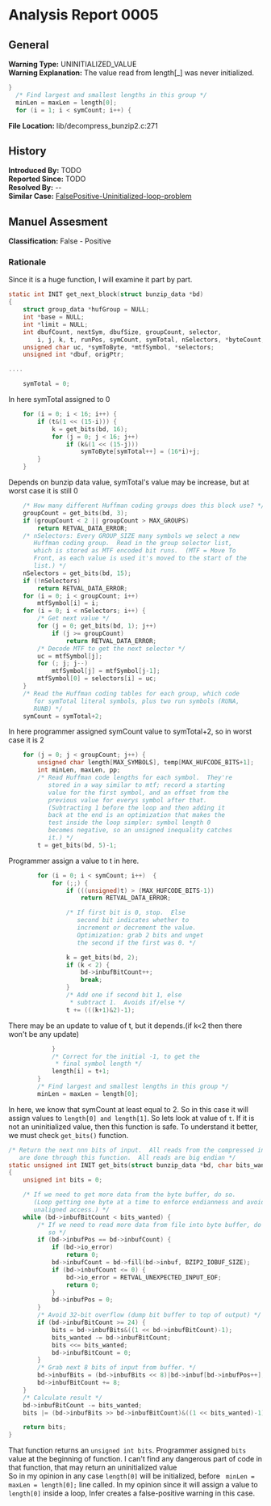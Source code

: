 # Analysis Report 0005 #

## General ##
**Warning Type:** UNINITIALIZED_VALUE  
**Warning Explanation:** The value read from length[_] was never initialized.   
```C 
}
  /* Find largest and smallest lengths in this group */
  minLen = maxLen = length[0];
  for (i = 1; i < symCount; i++) {
```
**File Location:** lib/decompress_bunzip2.c:271  
## History ##
**Introduced By:** TODO  
**Reported Since:** TODO  
**Resolved By:** --  
**Similar Case:** [FalsePositive-Uninitialized-loop-problem](https://github.com/OzanAlpay/linux-kernel-analysis/tree/infer-documentation/infer/MockCodes/infer-uninitialized-with-loop)  
## Manuel Assesment ##
**Classification:** False - Positive  
### Rationale ###
Since it is a huge function, I will examine it part by part.
```C
static int INIT get_next_block(struct bunzip_data *bd)
{
	struct group_data *hufGroup = NULL;
	int *base = NULL;
	int *limit = NULL;
	int dbufCount, nextSym, dbufSize, groupCount, selector,
		i, j, k, t, runPos, symCount, symTotal, nSelectors, *byteCount;
	unsigned char uc, *symToByte, *mtfSymbol, *selectors;
	unsigned int *dbuf, origPtr;

....

	symTotal = 0;
```
In here  symTotal assigned to 0  
```C
	for (i = 0; i < 16; i++) {
		if (t&(1 << (15-i))) {
			k = get_bits(bd, 16);
			for (j = 0; j < 16; j++)
				if (k&(1 << (15-j)))
					symToByte[symTotal++] = (16*i)+j;
		}
	}
```
Depends on bunzip data value, symTotal's value may be increase, but at worst case it is still 0  
```C
	/* How many different Huffman coding groups does this block use? */
	groupCount = get_bits(bd, 3);
	if (groupCount < 2 || groupCount > MAX_GROUPS)
		return RETVAL_DATA_ERROR;
	/* nSelectors: Every GROUP_SIZE many symbols we select a new
	   Huffman coding group.  Read in the group selector list,
	   which is stored as MTF encoded bit runs.  (MTF = Move To
	   Front, as each value is used it's moved to the start of the
	   list.) */
	nSelectors = get_bits(bd, 15);
	if (!nSelectors)
		return RETVAL_DATA_ERROR;
	for (i = 0; i < groupCount; i++)
		mtfSymbol[i] = i;
	for (i = 0; i < nSelectors; i++) {
		/* Get next value */
		for (j = 0; get_bits(bd, 1); j++)
			if (j >= groupCount)
				return RETVAL_DATA_ERROR;
		/* Decode MTF to get the next selector */
		uc = mtfSymbol[j];
		for (; j; j--)
			mtfSymbol[j] = mtfSymbol[j-1];
		mtfSymbol[0] = selectors[i] = uc;
	}
	/* Read the Huffman coding tables for each group, which code
	   for symTotal literal symbols, plus two run symbols (RUNA,
	   RUNB) */
	symCount = symTotal+2;
```
In here programmer assigned symCount value to symTotal+2, so in worst case it is 2  
```C
	for (j = 0; j < groupCount; j++) {
		unsigned char length[MAX_SYMBOLS], temp[MAX_HUFCODE_BITS+1];
		int	minLen,	maxLen, pp;
		/* Read Huffman code lengths for each symbol.  They're
		   stored in a way similar to mtf; record a starting
		   value for the first symbol, and an offset from the
		   previous value for everys symbol after that.
		   (Subtracting 1 before the loop and then adding it
		   back at the end is an optimization that makes the
		   test inside the loop simpler: symbol length 0
		   becomes negative, so an unsigned inequality catches
		   it.) */
		t = get_bits(bd, 5)-1;
```
Programmer assign a value to t in here.
```C
		for (i = 0; i < symCount; i++)  {
			for (;;) {
				if (((unsigned)t) > (MAX_HUFCODE_BITS-1))
					return RETVAL_DATA_ERROR;

				/* If first bit is 0, stop.  Else
				   second bit indicates whether to
				   increment or decrement the value.
				   Optimization: grab 2 bits and unget
				   the second if the first was 0. */

				k = get_bits(bd, 2);
				if (k < 2) {
					bd->inbufBitCount++;
					break;
				}
				/* Add one if second bit 1, else
				 * subtract 1.  Avoids if/else */
				t += (((k+1)&2)-1);
```
There may be an update to value of t, but it depends.(if k<2 then there won't be any update)
```C
			}
			/* Correct for the initial -1, to get the
			 * final symbol length */
			length[i] = t+1;
		}
		/* Find largest and smallest lengths in this group */
		minLen = maxLen = length[0];
```
In here, we know that symCount at least equal to 2. So in this case it will assign values to ```length[0] and length[1]```. So lets look at value of  ```t```. If it is not an uninitialized value, then this function is safe. To understand it better, we must check ```get_bits()``` function.
```C
/* Return the next nnn bits of input.  All reads from the compressed input
   are done through this function.  All reads are big endian */
static unsigned int INIT get_bits(struct bunzip_data *bd, char bits_wanted)
{
	unsigned int bits = 0;

	/* If we need to get more data from the byte buffer, do so.
	   (Loop getting one byte at a time to enforce endianness and avoid
	   unaligned access.) */
	while (bd->inbufBitCount < bits_wanted) {
		/* If we need to read more data from file into byte buffer, do
		   so */
		if (bd->inbufPos == bd->inbufCount) {
			if (bd->io_error)
				return 0;
			bd->inbufCount = bd->fill(bd->inbuf, BZIP2_IOBUF_SIZE);
			if (bd->inbufCount <= 0) {
				bd->io_error = RETVAL_UNEXPECTED_INPUT_EOF;
				return 0;
			}
			bd->inbufPos = 0;
		}
		/* Avoid 32-bit overflow (dump bit buffer to top of output) */
		if (bd->inbufBitCount >= 24) {
			bits = bd->inbufBits&((1 << bd->inbufBitCount)-1);
			bits_wanted -= bd->inbufBitCount;
			bits <<= bits_wanted;
			bd->inbufBitCount = 0;
		}
		/* Grab next 8 bits of input from buffer. */
		bd->inbufBits = (bd->inbufBits << 8)|bd->inbuf[bd->inbufPos++];
		bd->inbufBitCount += 8;
	}
	/* Calculate result */
	bd->inbufBitCount -= bits_wanted;
	bits |= (bd->inbufBits >> bd->inbufBitCount)&((1 << bits_wanted)-1);

	return bits;
}
```
That function returns an ```unsigned int bits```. Programmer assigned ```bits``` value at the beginning of function. I can't find any dangerous part of code in that function, that may return an uninitialized value  
So in my opinion in any case ```length[0]``` will be initialized, before ``` minLen = maxLen = length[0];``` line called. In my opinion since it will assign a value to ```length[0]``` inside a loop, Infer creates a false-positive warning in this case.


